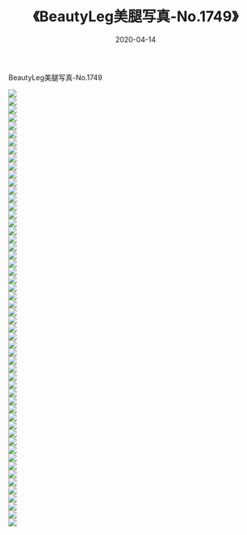 ﻿---
layout: post
title:  《BeautyLeg美腿写真-No.1749》
date:   2020-04-14
img: http://img.660000.xyz/Sharelink/网络美图/2020/BeautyLeg美腿写真-No.1749/000.jpg
categories: [美女, 清纯, 唯美]
---

BeautyLeg美腿写真-No.1749

  ![](http://img.660000.xyz/Sharelink/网络美图/2020/BeautyLeg美腿写真-No.1749/001.jpg) <br> ![](http://img.660000.xyz/Sharelink/网络美图/2020/BeautyLeg美腿写真-No.1749/002.jpg) <br> ![](http://img.660000.xyz/Sharelink/网络美图/2020/BeautyLeg美腿写真-No.1749/003.jpg) <br> ![](http://img.660000.xyz/Sharelink/网络美图/2020/BeautyLeg美腿写真-No.1749/004.jpg) <br> ![](http://img.660000.xyz/Sharelink/网络美图/2020/BeautyLeg美腿写真-No.1749/005.jpg) <br> ![](http://img.660000.xyz/Sharelink/网络美图/2020/BeautyLeg美腿写真-No.1749/006.jpg) <br> ![](http://img.660000.xyz/Sharelink/网络美图/2020/BeautyLeg美腿写真-No.1749/007.jpg) <br> ![](http://img.660000.xyz/Sharelink/网络美图/2020/BeautyLeg美腿写真-No.1749/008.jpg) <br> ![](http://img.660000.xyz/Sharelink/网络美图/2020/BeautyLeg美腿写真-No.1749/009.jpg) <br> ![](http://img.660000.xyz/Sharelink/网络美图/2020/BeautyLeg美腿写真-No.1749/010.jpg) <br> ![](http://img.660000.xyz/Sharelink/网络美图/2020/BeautyLeg美腿写真-No.1749/011.jpg) <br> ![](http://img.660000.xyz/Sharelink/网络美图/2020/BeautyLeg美腿写真-No.1749/012.jpg) <br> ![](http://img.660000.xyz/Sharelink/网络美图/2020/BeautyLeg美腿写真-No.1749/013.jpg) <br> ![](http://img.660000.xyz/Sharelink/网络美图/2020/BeautyLeg美腿写真-No.1749/014.jpg) <br> ![](http://img.660000.xyz/Sharelink/网络美图/2020/BeautyLeg美腿写真-No.1749/015.jpg) <br> ![](http://img.660000.xyz/Sharelink/网络美图/2020/BeautyLeg美腿写真-No.1749/016.jpg) <br> ![](http://img.660000.xyz/Sharelink/网络美图/2020/BeautyLeg美腿写真-No.1749/017.jpg) <br> ![](http://img.660000.xyz/Sharelink/网络美图/2020/BeautyLeg美腿写真-No.1749/018.jpg) <br> ![](http://img.660000.xyz/Sharelink/网络美图/2020/BeautyLeg美腿写真-No.1749/019.jpg) <br> ![](http://img.660000.xyz/Sharelink/网络美图/2020/BeautyLeg美腿写真-No.1749/020.jpg) <br> ![](http://img.660000.xyz/Sharelink/网络美图/2020/BeautyLeg美腿写真-No.1749/021.jpg) <br> ![](http://img.660000.xyz/Sharelink/网络美图/2020/BeautyLeg美腿写真-No.1749/022.jpg) <br> ![](http://img.660000.xyz/Sharelink/网络美图/2020/BeautyLeg美腿写真-No.1749/023.jpg) <br> ![](http://img.660000.xyz/Sharelink/网络美图/2020/BeautyLeg美腿写真-No.1749/024.jpg) <br> ![](http://img.660000.xyz/Sharelink/网络美图/2020/BeautyLeg美腿写真-No.1749/025.jpg) <br> ![](http://img.660000.xyz/Sharelink/网络美图/2020/BeautyLeg美腿写真-No.1749/026.jpg) <br> ![](http://img.660000.xyz/Sharelink/网络美图/2020/BeautyLeg美腿写真-No.1749/027.jpg) <br> ![](http://img.660000.xyz/Sharelink/网络美图/2020/BeautyLeg美腿写真-No.1749/028.jpg) <br> ![](http://img.660000.xyz/Sharelink/网络美图/2020/BeautyLeg美腿写真-No.1749/029.jpg) <br> ![](http://img.660000.xyz/Sharelink/网络美图/2020/BeautyLeg美腿写真-No.1749/030.jpg) <br> ![](http://img.660000.xyz/Sharelink/网络美图/2020/BeautyLeg美腿写真-No.1749/031.jpg) <br> ![](http://img.660000.xyz/Sharelink/网络美图/2020/BeautyLeg美腿写真-No.1749/032.jpg) <br> ![](http://img.660000.xyz/Sharelink/网络美图/2020/BeautyLeg美腿写真-No.1749/033.jpg) <br> ![](http://img.660000.xyz/Sharelink/网络美图/2020/BeautyLeg美腿写真-No.1749/034.jpg) <br> ![](http://img.660000.xyz/Sharelink/网络美图/2020/BeautyLeg美腿写真-No.1749/035.jpg) <br> ![](http://img.660000.xyz/Sharelink/网络美图/2020/BeautyLeg美腿写真-No.1749/036.jpg) <br> ![](http://img.660000.xyz/Sharelink/网络美图/2020/BeautyLeg美腿写真-No.1749/037.jpg) <br> ![](http://img.660000.xyz/Sharelink/网络美图/2020/BeautyLeg美腿写真-No.1749/038.jpg) <br> ![](http://img.660000.xyz/Sharelink/网络美图/2020/BeautyLeg美腿写真-No.1749/039.jpg) <br> ![](http://img.660000.xyz/Sharelink/网络美图/2020/BeautyLeg美腿写真-No.1749/040.jpg) <br> ![](http://img.660000.xyz/Sharelink/网络美图/2020/BeautyLeg美腿写真-No.1749/041.jpg) <br> ![](http://img.660000.xyz/Sharelink/网络美图/2020/BeautyLeg美腿写真-No.1749/042.jpg) <br> ![](http://img.660000.xyz/Sharelink/网络美图/2020/BeautyLeg美腿写真-No.1749/043.jpg) <br> ![](http://img.660000.xyz/Sharelink/网络美图/2020/BeautyLeg美腿写真-No.1749/044.jpg) <br> ![](http://img.660000.xyz/Sharelink/网络美图/2020/BeautyLeg美腿写真-No.1749/045.jpg) <br> ![](http://img.660000.xyz/Sharelink/网络美图/2020/BeautyLeg美腿写真-No.1749/046.jpg) <br> ![](http://img.660000.xyz/Sharelink/网络美图/2020/BeautyLeg美腿写真-No.1749/047.jpg) <br> ![](http://img.660000.xyz/Sharelink/网络美图/2020/BeautyLeg美腿写真-No.1749/048.jpg) <br> ![](http://img.660000.xyz/Sharelink/网络美图/2020/BeautyLeg美腿写真-No.1749/049.jpg) <br> ![](http://img.660000.xyz/Sharelink/网络美图/2020/BeautyLeg美腿写真-No.1749/050.jpg) <br> ![](http://img.660000.xyz/Sharelink/网络美图/2020/BeautyLeg美腿写真-No.1749/051.jpg) <br> ![](http://img.660000.xyz/Sharelink/网络美图/2020/BeautyLeg美腿写真-No.1749/052.jpg) <br> ![](http://img.660000.xyz/Sharelink/网络美图/2020/BeautyLeg美腿写真-No.1749/053.jpg) <br> ![](http://img.660000.xyz/Sharelink/网络美图/2020/BeautyLeg美腿写真-No.1749/054.jpg) <br>